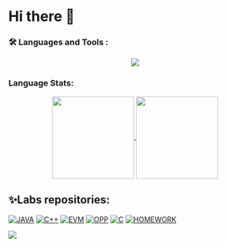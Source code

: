 <h1>Hi there 👋</h1>

<!--
**YanichChe/YanichChe** is a ✨ _special_ ✨ repository because its `README.md` (this file) appears on your GitHub profile.

Here are some ideas to get you started:

- 🔭 I’m currently working on ...
- 🌱 I’m currently learning ...
- 👯 I’m looking to collaborate on ...
- 🤔 I’m looking for help with ...
- 💬 Ask me about ...
- 📫 How to reach me: ...
- 😄 Pronouns: ...
- ⚡ Fun fact: ...
-->
### :hammer_and_wrench: Languages and Tools :

 <p align="center">
  <a href="https://skillicons.dev">
    <img src="https://skillicons.dev/icons?i=git,c,java,cpp,github,linux,idea" />
  </a>
</p>

###  Language Stats:
<p align="center">
<a href="https://github.com/anuraghazra/github-readme-stats">
  <img align="center" src="https://github-readme-stats.vercel.app/api/top-langs/?username=YanichChe&hide=TeX&layout=compact&theme=dark&background=000000" height="163"/>
</a>
<a href="https://github.com/anuraghazra/convoychat">
  <img align="center" src="https://github-readme-stats.vercel.app/api?username=YanichChe&count_private=true&show_icons=true&include_all_commits=true&theme=dark" height="163" />
</a>
</p>

## ✨Labs repositories:
[![JAVA](https://github-readme-stats.vercel.app/api/pin/?username=YanichChe&repo=NSU_labs_java&theme=gotham&cache_seconds=2000)](https://github.com/YanichChe/NSU_labs_java)
[![C++](https://github-readme-stats.vercel.app/api/pin/?username=YanichChe&repo=NSU_labs_CXX&theme=gotham&cache_seconds=2000)](https://github.com/YanichChe/NSU_labs_CXX)
[![EVM](https://github-readme-stats.vercel.app/api/pin/?username=YanichChe&repo=EVM&theme=gotham&cache_seconds=2000)](https://https://github.com/YanichChe/EVM)
[![OPP](https://github-readme-stats.vercel.app/api/pin/?username=YanichChe&repo=OPP&theme=gotham&cache_seconds=2000)](https://https://github.com/YanichChe/OPP)
[![C](https://github-readme-stats.vercel.app/api/pin/?username=YanichChe&repo=NSU_labs_C&theme=gotham&cache_seconds=2000)](https://github.com/YanichChe/NSU_labs_C)
[![HOMEWORK](https://github-readme-stats.vercel.app/api/pin/?username=YanichChe&repo=Homework&theme=gotham&cache_seconds=2000)](https://github.com/YanichChe/Homework)

![](https://komarev.com/ghpvc/?username=YanichChe)
